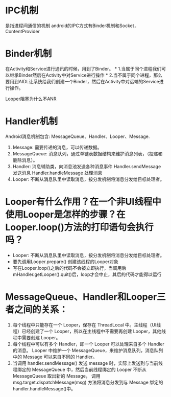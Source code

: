 # IPC机制
   是指进程间通信的机制 android的IPC方式有Binder机制和Socket，ContentProvider

# Binder机制
在Activity和Service进行通讯的时候，用到了Binder。
    * 1.当属于同个进程我们可以继承Binder然后在Activity中对Service进行操作
    * 2.当不属于同个进程，那么要用到AIDL让系统给我们创建一个Binder，然后在Activity中对远端的Service进行操作。

Looper阻塞为什么不ANR

# Handler机制
   Android消息机制包含: MessageQueue、Handler、Looper、Message.
   1. Message: 需要传递的消息，可以传递数据。
   1. MessageQueue: 消息队列，通过单链表数据结构来维护消息列表，（投递和删除消息）。
   1. Handler: 消息辅助类，向消息池发送各种消息事件
   Handler.sendMessage 发送消息
   Handler.handleMessage 处理消息
   1. Looper: 不断从消息队里中读取消息，按分发机制将消息分发给目标处理者。

# Looper有什么作用？在一个非UI线程中使用Looper是怎样的步骤？在Looper.loop()方法的打印语句会执行吗？
   * Looper: 不断从消息队里中读取消息，按分发机制将消息分发给目标处理者。
   * 要先调用Looper.prepare()  创建该线程的Looper对象
   * 写在Looper.loop()之后的代码不会被立即执行，当调用后mHandler.getLooper().quit()后，loop才会中止，其后的代码才能得以运行

# MessageQueue、Handler和Looper三者之间的关系：
   1. 每个线程中只能存在一个 Looper，保存在 ThreadLocal 中。主线程（UI线程）已经创建了一个 Looper，所以在主线程中不需要再创建 Looper，其他线程中需要创建 Looper。
   1. 每个线程中可以有多个 Handler，即一个 Looper 可以处理来自多个 Handler 的消息。 Looper 中维护一个 MessageQueue，来维护消息队列，消息队列中的 Message 可以来自不同的 Handler。
   1. 当调用 handler.sendMessage() 发送 message 时，实际上发送到与当前线程绑定的 MessageQueue 中，然后当前线程绑定的 Looper 不断从 MessageQueue 取出新的 Message，
    调用 msg.target.dispatchMessage(msg) 方法将消息分发到与 Message 绑定的 handler.handleMessage()中。
